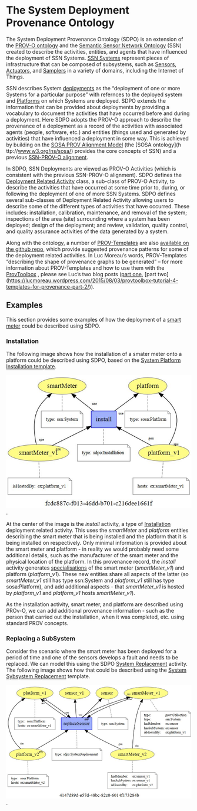 # The System Deployment Provenance Ontology
The System Deployment Provenance Ontology (SDPO) is an extension of the [PROV-O ontology](http://www.w3.org/TR/prov-o/) and the [Semantic Sensor Network Ontology](https://www.w3.org/TR/vocab-ssn/) (SSN) created to describe the activities, entities, and agents that have influenced the deployment of SSN Systems.  [SSN Systems]( https://www.w3.org/TR/vocab-ssn/#SSNSystem) represent pieces of infrastructure that can be composed of subsystems, such as [Sensors]( https://www.w3.org/TR/vocab-ssn/#SOSASensor), [Actuators]( https://www.w3.org/TR/vocab-ssn/#SOSAActuator), and [Samplers](https://www.w3.org/TR/vocab-ssn/#SOSASampler) in a variety of domains, including the Internet of Things.  

SSN describes System [deployments]( https://www.w3.org/TR/vocab-ssn/#SSNDeployment) as the “deployment of one or more Systems for a particular purpose” with refernces to the deployed system and [Platforms](https://www.w3.org/TR/vocab-ssn/#SOSAPlatform) on which Systems are deployed. SDPO extends the information that can be provided about deployments by providing a vocabulary to document the activities that have occurred before and during a deployment.  Here SDPO adopts the PROV-O approach to describe the provenance of a deployment as a record of the activities with associated agents (people, software, etc.) and entities (things used and generated by activities) that have influenced a deployment in some way.  This is achieved by building on the [SOSA PROV Alignment Model]( https://www.w3.org/TR/vocab-ssn/#PROV_Alignment) (the [SOSA ontology](h ttp://www.w3.org/ns/sosa/) provides the core concepts of SSN) and a previous [SSN-PROV-O alignment]( ceur-ws.org/Vol-1401/paper-05.pdf).

In SDPO, SSN Deployments are viewed as PROV-O Activities (which is consistent with the previous SSN-PROV-O alignment).  SDPO defines the [Deployment Related Activity]( https://trustlens.github.io/sdpo/index-en.html#DeploymentRelatedActivity) class, a sub-class of PROV-O Activity, to describe the activities that have occurred at some time prior to, during, or following the deployment of one of more SSN Systems.  SDPO defines several sub-classes of Deployment Related Activity allowing users to describe some of the different types of activities that have occurred.  These includes: installation, calibration, maintenance, and removal of the system; inspections of the area (site) surrounding where a system has been deployed; design of the deployment; and review, validation, quality control, and quality assurance activities of the data generated by a system.  

Along with the ontology, a number of [PROV-Templates]( https://provenance.ecs.soton.ac.uk/prov-template/) are also [available on the github repo]( https://github.com/TrustLens/sdpo/tree/master/prov-templates/templates), which provide suggested provenance patterns for some of the deployment related activities.  In Luc Moreau’s words, PROV-Templates “describing the shape of provenance graphs to be generated” – for more information about PROV-Templates and how to use them with the [ProvToolbox]( http://lucmoreau.github.io/ProvToolbox/) , please see Luc’s two blog posts ([part one]( https://lucmoreau.wordpress.com/2015/07/30/provtoolbox-tutorial-4-templates-for-provenance-part-1/), [part two] (https://lucmoreau.wordpress.com/2015/08/03/provtoolbox-tutorial-4-templates-for-provenance-part-2/)).

## Examples
This section provides some examples of how the deployment of a [smart meter](https://www.smartenergygb.org/en/about-smart-meters/what-is-a-smart-meter) could be described using SDPO. 

### Installation
The following image shows how the installation of a smater meter onto a platform could be described using SDPO, based on the [System Platform Installation template](https://github.com/TrustLens/sdpo/blob/master/prov-templates/templates/SystemPlatformInstallation.provn).  

![Example provenance record describing the installation of a smart meter](docs-resources/install-system-platform.JPG).

At the center of the image is the *install* activity, a type of [Installation](https://trustlens.github.io/sdpo/index-en.html#Installation) deployment related activity.  This uses the *smartMeter* and *platform* entities describing the smart meter that is being installed and the platform that it is being installed on respectively.  Only minimal information is provided about the smart meter and platform - in reality we would probably need some additional details, such as the manufacturer of the smart meter and the physical location of the platform.   In this provenance record, the *install* activity generates [specialisations](https://www.w3.org/TR/prov-o/#specializationOf) of the smart meter (*smartMeter_v1*) and platform (*platform_v1*).  These new entities share all aspects of the latter (so *smartMeter_v1* still has type ssn:System and *platform_v1* still has type sosa:Platform), and add additional aspects - that *smartMeter_v1* is hosted by *platform_v1* and *platform_v1* hosts *smartMeter_v1*).  

As the installation activity, smart meter, and platform are described using PROv-O, we can add additional provenance information - such as the person that carried out the installation, when it was completed, etc. using standard PROV concepts.  

### Replacing a SubSystem
Consider the scenario where the smart meter has been deployed for a period of time and one of the sensors develops a fault and needs to be replaced. We can model this using the SDPO [System Replacement](https://trustlens.github.io/sdpo/index-en.html#SystemReplacement) activity.  The following image shows how that could be described using the [System Sybsystem Replacement](https://github.com/TrustLens/sdpo/blob/master/prov-templates/templates/SystemSubsystemReplacement.provn) template.


![Example provenance record describing the installation of a smart meter](docs-resources/replace-system-sensor.JPG).

